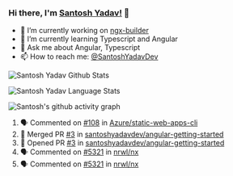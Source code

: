 ### Hi there, I'm [Santosh Yadav!](https://santoshyadav.dev) 👋

- 🔭 I’m currently working on [ngx-builder](https://github.com/ngx-builders)
- 🌱 I’m currently learning Typescript and Angular
- 💬 Ask me about Angular, Typescript
- 📫 How to reach me: [@SantoshYadavDev](https://twitter.com/SantoshYadavDev)

![Santosh Yadav Github Stats](https://github-readme-stats.anuraghazra1.vercel.app/api?username=SantoshYadavDev&show_icons=true&include_all_commits=true&theme=radical)

![Santosh Yadav Language Stats](https://github-readme-stats.anuraghazra1.vercel.app/api/top-langs/?username=SantoshYadavDev&layout=compact&theme=radical)

![Santosh's github activity graph](https://activity-graph.herokuapp.com/graph?username=SantoshYadavDev&theme=dracula)

<!--START_SECTION:activity-->
1. 🗣 Commented on [#108](https://github.com/Azure/static-web-apps-cli/issues/108) in [Azure/static-web-apps-cli](https://github.com/Azure/static-web-apps-cli)
2. 🎉 Merged PR [#3](https://github.com/santoshyadavdev/angular-getting-started/pull/3) in [santoshyadavdev/angular-getting-started](https://github.com/santoshyadavdev/angular-getting-started)
3. 💪 Opened PR [#3](https://github.com/santoshyadavdev/angular-getting-started/pull/3) in [santoshyadavdev/angular-getting-started](https://github.com/santoshyadavdev/angular-getting-started)
4. 🗣 Commented on [#5321](https://github.com/nrwl/nx/issues/5321) in [nrwl/nx](https://github.com/nrwl/nx)
5. 🗣 Commented on [#5321](https://github.com/nrwl/nx/issues/5321) in [nrwl/nx](https://github.com/nrwl/nx)
<!--END_SECTION:activity-->

